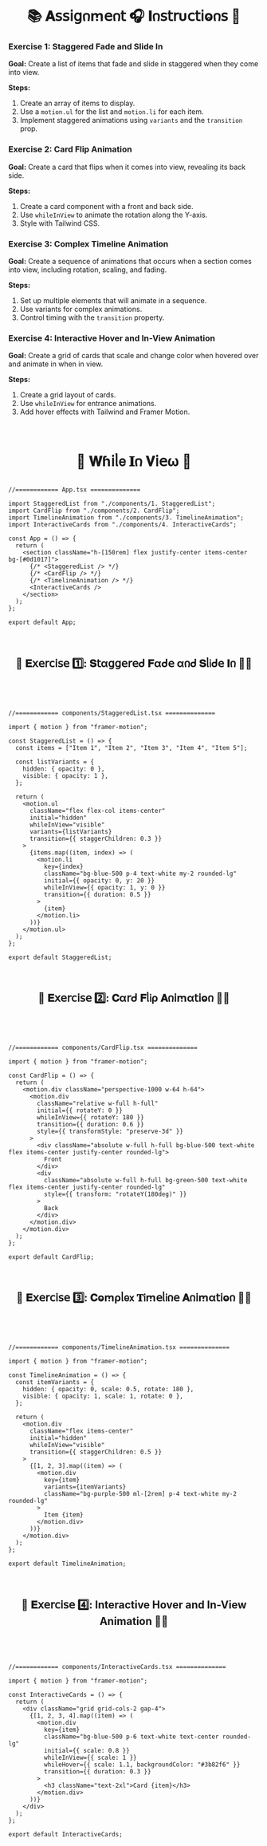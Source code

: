 <h1  align="center" >📚 𝐀𝗌𝗌𝗂𝗀𐓣ꭑ𝖾𐓣𝗍 🎧 𝚰𐓣𝗌𝗍𝗋υ𝖼𝗍𝗂ⱺ𐓣𝗌 🧋</h1>

### Exercise 1: Staggered Fade and Slide In

**Goal:** Create a list of items that fade and slide in staggered when they come into view.

**Steps:**

1. Create an array of items to display.
2. Use a `motion.ul` for the list and `motion.li` for each item.
3. Implement staggered animations using `variants` and the `transition` prop.

### Exercise 2: Card Flip Animation

**Goal:** Create a card that flips when it comes into view, revealing its back side.

**Steps:**

1. Create a card component with a front and back side.
2. Use `whileInView` to animate the rotation along the Y-axis.
3. Style with Tailwind CSS.

### Exercise 3: Complex Timeline Animation

**Goal:** Create a sequence of animations that occurs when a section comes into view, including rotation, scaling, and fading.

**Steps:**

1. Set up multiple elements that will animate in a sequence.
2. Use variants for complex animations.
3. Control timing with the `transition` property.

### Exercise 4: Interactive Hover and In-View Animation

**Goal:** Create a grid of cards that scale and change color when hovered over and animate in when in view.

**Steps:**

1. Create a grid layout of cards.
2. Use `whileInView` for entrance animations.
3. Add hover effects with Tailwind and Framer Motion.

</br>

<h1  align="center" > 🍄 𝐖ɦ𝗂ᥣ𝖾 𝚰𐓣 𝐕𝗂𝖾ω 🥠</h1>

```TSX

//============ App.tsx ============== 

import StaggeredList from "./components/1. StaggeredList";
import CardFlip from "./components/2. CardFlip";
import TimelineAnimation from "./components/3. TimelineAnimation";
import InteractiveCards from "./components/4. InteractiveCards";

const App = () => {
  return (
    <section className="h-[150rem] flex justify-center items-center bg-[#0d1017]">
      {/* <StaggeredList /> */}
      {/* <CardFlip /> */}
      {/* <TimelineAnimation /> */}
      <InteractiveCards />
    </section>
  );
};

export default App;

```

</br>

<h2  align="center" > 🕍 𝐄𝗑𝖾𝗋𝖼𝗂𝗌𝖾 1️⃣: 𝐒𝗍α𝗀𝗀𝖾𝗋𝖾ᑯ 𝐅αᑯ𝖾 α𐓣ᑯ 𝐒ᥣ𝗂ᑯ𝖾 𝚰𐓣 🏄‍♀️</h2>

<h1  align="center" > 

<img src="" width="" height=""/>

</h1>

```TSX

//============ components/StaggeredList.tsx ============== 

import { motion } from "framer-motion";

const StaggeredList = () => {
  const items = ["Item 1", "Item 2", "Item 3", "Item 4", "Item 5"];

  const listVariants = {
    hidden: { opacity: 0 },
    visible: { opacity: 1 },
  };

  return (
    <motion.ul
      className="flex flex-col items-center"
      initial="hidden"
      whileInView="visible"
      variants={listVariants}
      transition={{ staggerChildren: 0.3 }}
    >
      {items.map((item, index) => (
        <motion.li
          key={index}
          className="bg-blue-500 p-4 text-white my-2 rounded-lg"
          initial={{ opacity: 0, y: 20 }}
          whileInView={{ opacity: 1, y: 0 }}
          transition={{ duration: 0.5 }}
        >
          {item}
        </motion.li>
      ))}
    </motion.ul>
  );
};

export default StaggeredList;

```

</br>

<h2  align="center" > 🕍 𝐄𝗑𝖾𝗋𝖼𝗂𝗌𝖾 2️⃣: 𝐂α𝗋ᑯ 𝐅ᥣ𝗂ρ 𝐀𐓣𝗂ꭑα𝗍𝗂ⱺ𐓣 🏄‍♀️</h2>

<h1  align="center" > 

<img src="" width="" height=""/>

</h1>

```TSX

//============ components/CardFlip.tsx ============== 

import { motion } from "framer-motion";

const CardFlip = () => {
  return (
    <motion.div className="perspective-1000 w-64 h-64">
      <motion.div
        className="relative w-full h-full"
        initial={{ rotateY: 0 }}
        whileInView={{ rotateY: 180 }}
        transition={{ duration: 0.6 }}
        style={{ transformStyle: "preserve-3d" }}
      >
        <div className="absolute w-full h-full bg-blue-500 text-white flex items-center justify-center rounded-lg">
          Front
        </div>
        <div
          className="absolute w-full h-full bg-green-500 text-white flex items-center justify-center rounded-lg"
          style={{ transform: "rotateY(180deg)" }}
        >
          Back
        </div>
      </motion.div>
    </motion.div>
  );
};

export default CardFlip;

```

</br>

<h2  align="center" > 🕍 𝐄𝗑𝖾𝗋𝖼𝗂𝗌𝖾 3️⃣: 𝐂ⱺꭑρᥣ𝖾𝗑 𝐓𝗂ꭑ𝖾ᥣ𝗂𐓣𝖾 𝐀𐓣𝗂ꭑα𝗍𝗂ⱺ𐓣 🏄‍♀️</h2>

<h1  align="center" > 

<img src="" width="" height=""/>

</h1>

```TSX

//============ components/TimelineAnimation.tsx ============== 

import { motion } from "framer-motion";

const TimelineAnimation = () => {
  const itemVariants = {
    hidden: { opacity: 0, scale: 0.5, rotate: 180 },
    visible: { opacity: 1, scale: 1, rotate: 0 },
  };

  return (
    <motion.div
      className="flex items-center"
      initial="hidden"
      whileInView="visible"
      transition={{ staggerChildren: 0.5 }}
    >
      {[1, 2, 3].map((item) => (
        <motion.div
          key={item}
          variants={itemVariants}
          className="bg-purple-500 ml-[2rem] p-4 text-white my-2 rounded-lg"
        >
          Item {item}
        </motion.div>
      ))}
    </motion.div>
  );
};

export default TimelineAnimation;

```

</br>

<h2  align="center" > 🕍 𝐄𝗑𝖾𝗋𝖼𝗂𝗌𝖾 4️⃣: Interactive Hover and In-View Animation 🏄‍♀️</h2>

<h1  align="center" > 

<img src="" width="" height=""/>

</h1>

```TSX

//============ components/InteractiveCards.tsx ============== 

import { motion } from "framer-motion";

const InteractiveCards = () => {
  return (
    <div className="grid grid-cols-2 gap-4">
      {[1, 2, 3, 4].map((item) => (
        <motion.div
          key={item}
          className="bg-blue-500 p-6 text-white text-center rounded-lg"
          initial={{ scale: 0.8 }}
          whileInView={{ scale: 1 }}
          whileHover={{ scale: 1.1, backgroundColor: "#3b82f6" }}
          transition={{ duration: 0.3 }}
        >
          <h3 className="text-2xl">Card {item}</h3>
        </motion.div>
      ))}
    </div>
  );
};

export default InteractiveCards;

```
